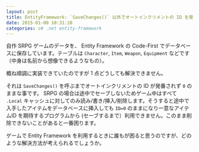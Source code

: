 ```yaml
---
layout: post
title: EntityFramework: `SaveChanges()` 以外でオートインクリメントの ID を発番するには？
date: 2015-01-08 10:31:28
categories: c# .net entity-framework
---
```

<!-- {% raw %} -->
<p>自作 SRPG ゲームのデータを、 Entity Framework の Code-First でデータベースに保存しています。テーブルは <code>Character</code>, <code>Item</code>, <code>Weapon</code>, <code>Equipment</code> などです（中身は名前から想像できるようなもの）。</p>

<p>概ね順調に実装できていたのですが 1 点どうしても解決できません。</p>

<p>それは <code>SaveChanges()</code> を呼ぶまでオートインクリメントの ID が発番されず <code>0</code> のままな事です。
SRPG の場合は途中でセーブしないためゲーム中はすべて <code>.Local</code> キャッシュに対してのみ読み/書き/挿入/削除します。そうすると途中で入手したアイテムをデータベースに挿入しても <code>ID=0</code> のままになり一意なアイテムID を期待するプログラムから (セーブするまで）利用できません。このまま削除できないことがあると一番困ります。</p>

<p>ゲームで Entity Framework を利用するときに誰もが困ると思うのですが、どのような解決方法が考えられるでしょうか。</p>
<!-- {% endraw %} -->
